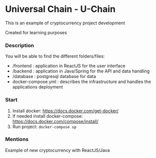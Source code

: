 # Universal Chain - U-Chain
This is an example of cryptocurrency project development

Created for learning purposes

### Description
You will be able to find the different folders/files:
- /frontend           : application in ReactJS for the user interface
- /backend            : application in Java/Spring for the API and data handling
- /database           : postgresql database for data
- docker-compose.yml  : describes the infrastructure and handles the applications deployment

### Start
1. Install docker: https://docs.docker.com/get-docker/
2. If needed install docker-compose: https://docs.docker.com/compose/install/
3. Run project: ```docker-compose up```

### Mentions
Example of new cryptocurrency with ReactJS/Java
